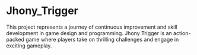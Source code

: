 # Jhony_Trigger
 This project represents a journey of continuous improvement and skill development in game design and programming. Jhony Trigger is an action-packed game where players take on thrilling challenges and engage in exciting gameplay.
